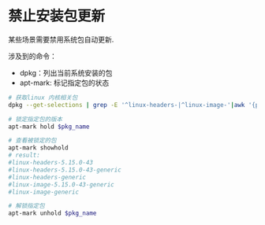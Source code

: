 # 禁止安装包更新

某些场景需要禁用系统包自动更新.

涉及到的命令：
- dpkg：列出当前系统安装的包
- apt-mark: 标记指定包的状态

```bash
# 获取linux 内核相关包
dpkg --get-selections | grep -E '^linux-headers-|^linux-image-'|awk '{print $1}'

# 锁定指定包的版本
apt-mark hold $pkg_name

# 查看被锁定的包
apt-mark showhold
# result:
#linux-headers-5.15.0-43
#linux-headers-5.15.0-43-generic
#linux-headers-generic
#linux-image-5.15.0-43-generic
#linux-image-generic

# 解锁指定包
apt-mark unhold $pkg_name
```